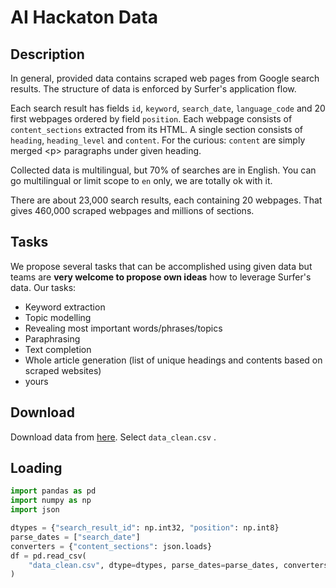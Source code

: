 # AI Hackaton Data

## Description
In general, provided data contains scraped web pages from Google search results. The structure of data is enforced by Surfer's application flow. 

Each search result has fields `id`, `keyword`, `search_date`, `language_code` and 20 first webpages ordered by field `position`. Each webpage consists of `content_sections` extracted from its HTML. A single section consists of `heading`, `heading_level` and `content`. For the curious: `content` are simply merged \<p> paragraphs under given heading.

Collected data is multilingual, but 70% of searches are in English. You can go multilingual or limit scope to `en` only, we are totally ok with it.

There are about 23,000 search results, each containing 20 webpages. That gives 460,000 scraped webpages and millions of sections.

## Tasks
We propose several tasks that can be accomplished using given data but teams are **very welcome to propose own ideas** how to leverage Surfer's data.
Our tasks:
* Keyword extraction
* Topic modelling
* Revealing most important words/phrases/topics
* Paraphrasing
* Text completion
* Whole article generation (list of unique headings and contents based on scraped websites)
* yours
  
## Download
Download data from [here](https://console.cloud.google.com/storage/browser/pwr_hackaton?project=dogebot-1198). Select `data_clean.csv` .
## Loading
``` Python
import pandas as pd
import numpy as np
import json

dtypes = {"search_result_id": np.int32, "position": np.int8}
parse_dates = ["search_date"]
converters = {"content_sections": json.loads}
df = pd.read_csv(
    "data_clean.csv", dtype=dtypes, parse_dates=parse_dates, converters=converters
)
```